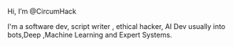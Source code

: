 Hi, I’m @CircumHack

I'm a software dev, script writer , ethical hacker, AI Dev usually into bots,Deep ,Machine Learning and Expert Systems.

<!---
CircumHack/CircumHack is a ✨ special ✨ repository because its `README.md` (this file) appears on your GitHub profile.
You can click the Preview link to take a look at your changes.
--->
